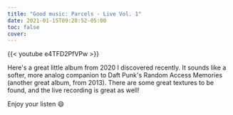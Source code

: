 ```yaml
---
title: "Good music: Parcels - Live Vol. 1"
date: 2021-01-15T09:28:52-05:00
toc: false
cover: 
---
```


{{< youtube e4TFD2PfVPw >}}

Here's a great little album from 2020 I discovered recently. It sounds like a softer, more analog companion to Daft
Punk's Random Access Memories (another great album, from 2013). There are some great textures to be found, and
the live recording is great as well!

Enjoy your listen :smile:
